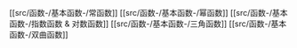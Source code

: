 

[[src/函数-/基本函数-/常函数]]
[[src/函数-/基本函数-/幂函数]]
[[src/函数-/基本函数-/指数函数 & 对数函数]]
[[src/函数-/基本函数-/三角函数]]
[[src/函数-/基本函数-/双曲函数]]


